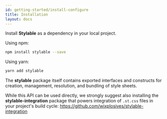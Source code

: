 ```yaml
---
id: getting-started/install-configure
title: Installation
layout: docs
---
```


Install **Stylable** as a dependency in your local project.

Using npm:
```bash
npm install stylable --save
```
Using yarn:
```bash
yarn add stylable
```
The **stylable** package itself contains exported interfaces and constructs for creation, management, resolution, and bundling of style sheets.

While this API can be used directly, we strongly suggest also installing
the **stylable-integration** package that powers integration of `.st.css` files in your project's build cycle:
https://github.com/wixplosives/stylable-integration
